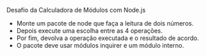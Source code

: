 Desafio da Calculadora de Módulos com Node.js

-  Monte um pacote de node que faça a leitura de dois números.
-  Depois execute uma escolha entre as 4 operações.
-  Por fim, devolva a operação executada e o resultado de acordo.
-  O pacote deve usar módulos inquirer e um módulo interno.
